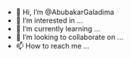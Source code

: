 - 👋 Hi, I’m @AbubakarGaladima
- 👀 I’m interested in ...
- 🌱 I’m currently learning ...
- 💞️ I’m looking to collaborate on ...
- 📫 How to reach me ...

<!---
AbubakarGaladima/AbubakarGaladima is a ✨ special ✨ repository because its `README.md` (this file) appears on your GitHub profile.
You can click the Preview link to take a look at your changes.
--->
